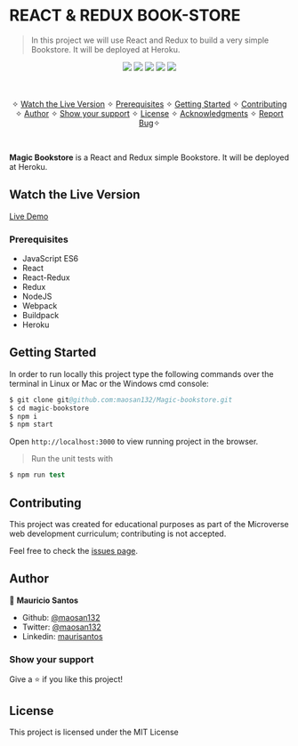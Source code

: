 # REACT & REDUX BOOK-STORE

> In this project we will use React and Redux to build a very simple Bookstore. It will be deployed at Heroku.

<p align="center">
    <a href="https://img.shields.io/badge/Microverse-blueviolet" alt="Contributors">
        <img src="https://img.shields.io/badge/Microverse-blueviolet" /></a>
    <a href="https://www.javascript.com/" alt="JS">
        <img src="https://img.shields.io/badge/javaScript-ES6-yellow" /></a>
    <a href="https://webpack.js.org//" alt="Webpack">
        <img src="https://img.shields.io/badge/Webpack.js-5.21.2-blue" /></a>
    <a href="https://eslint.org/" alt="Eslint">
        <img src="https://img.shields.io/badge/eslint-6.8.0-red" /></a>
    <a href="https://stylelint.io/" alt="Stylelint">
        <img src="https://img.shields.io/badge/Stylelint-13.3.x-green" /></a>
</p>

<p align="center">
    <br />
    <br />&#10023;
    <a href="#Prerequisites">Watch the Live Version</a> &#10023;
    <a href="#Prerequisites">Prerequisites</a> &#10023;
    <a href="#Getting-Started">Getting Started</a> &#10023;
    <a href="#Contributing">Contributing</a> &#10023;
    <a href="#Author">Author</a> &#10023;
    <a href="#Show-your-support">Show your support</a> &#10023;
    <a href="#License">License</a> &#10023;
    <a href="#Acknowledgments">Acknowledgments</a> &#10023;
    <a href="https://github.com/maosan132/Magic-bookstore/issues">Report Bug</a>&#10023;

</p>

<br/>

<b>Magic Bookstore</b> is a React and Redux simple Bookstore. It will be deployed at Heroku.


## Watch the Live Version

[Live Demo](https://mmash-agic-bookstore.herokuapp.com/)

### Prerequisites

- JavaScript ES6
- React
- React-Redux
- Redux
- NodeJS
- Webpack
- Buildpack
- Heroku


## Getting Started

In order to run locally this project type the following commands over the terminal in Linux or Mac or the Windows cmd console:

```s
$ git clone git@github.com:maosan132/Magic-bookstore.git
$ cd magic-bookstore
$ npm i
$ npm start

```

Open `http://localhost:3000` to view running project in the browser.

> Run the unit tests with
```s
$ npm run test
```
## Contributing

This project was created for educational purposes as part of the Microverse web development curriculum; contributing is not accepted.

Feel free to check the [issues page](https://github.com/maosan132/Magic-bookstore/issues).

## Author

👤 **Mauricio Santos**

- Github: [@maosan132](https://github.com/maosan132)
- Twitter: [@maosan132](https://twitter.com/maosan132)
- Linkedin: [maurisantos](https://www.linkedin.com/in/mauricsantos)



### Show your support

Give a ⭐️ if you like this project!

## License


This project is licensed under the MIT License